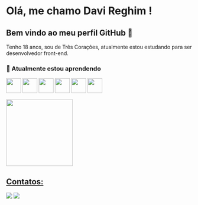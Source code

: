# Olá, me chamo Davi Reghim ! 
## Bem vindo ao meu perfil GitHub 👋

Tenho 18 anos, sou de Três Corações, atualmente estou estudando para ser desenvolvedor front-end.

### 🌱 Atualmente estou aprendendo 
  <img src="https://cdn.jsdelivr.net/gh/devicons/devicon/icons/react/react-original.svg" width="40" height="40"/> <img src="https://cdn.jsdelivr.net/gh/devicons/devicon/icons/html5/html5-original.svg" width="40" height="40"/> <img src="https://cdn.jsdelivr.net/gh/devicons/devicon/icons/javascript/javascript-original.svg" width="40" height="40"/> <img src="https://cdn.jsdelivr.net/gh/devicons/devicon/icons/sass/sass-original.svg" width="40" height="40"/> <img src="https://cdn.jsdelivr.net/gh/devicons/devicon/icons/css3/css3-original.svg" width="40" height="40"/> <img src="https://cdn.jsdelivr.net/gh/devicons/devicon/icons/typescript/typescript-original.svg" width="40" height="40"/>
<p></p>
<div>
<a href="https://github.com/DaviRSS1">
<img height="180em" src="https://github-readme-stats.vercel.app/api/top-langs/?username=DaviRSS1&layout=compact&langs_count=7&theme=dracula"/>
</div>

## Contatos:

<div>
<a href = "mailto:davireghimsalles@gmail.com"><img src="https://img.shields.io/badge/Gmail-D14836?style=for-the-badge&logo=gmail&logoColor=white" target="_blank"></a>
<a href="https://www.linkedin.com/in/davi-reghim-13b995272/" target="_blank"><img src="https://img.shields.io/badge/-LinkedIn-%230077B5?style=for-the-badge&logo=linkedin&logoColor=white" target="_blank"></a>   
</div>
